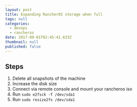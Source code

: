 ```yaml
---
layout: post
title: Expanding RancherOS storage when full
tags: null
categories:
  - devops
  - rancheros
date: 2017-09-01T02:45:41.633Z
thumbnail: null
published: false
---
```


## Steps

1. Delete all snapshots of the machine
2. Increase the disk size
3. Connect via remote console and mount your rancheros iso
4. Run `sudo e2fsck -f /dev/sda1`
4. Run `sudo resize2fs /dev/sda1`
